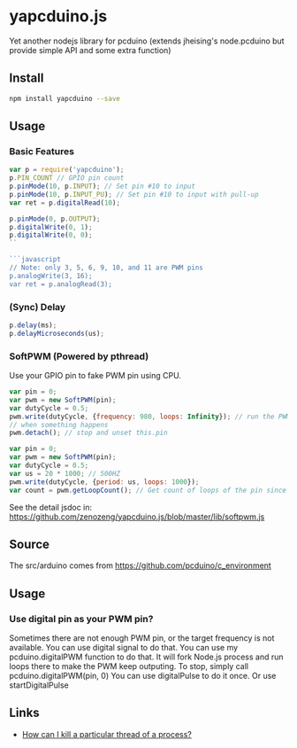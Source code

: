 # yapcduino.js

Yet another nodejs library for pcduino (extends jheising's node.pcduino but provide simple API and some extra function)

## Install

```bash
npm install yapcduino --save
```

## Usage


### Basic Features

```javascript
var p = require('yapcduino');
p.PIN_COUNT // GPIO pin count
p.pinMode(10, p.INPUT); // Set pin #10 to input
p.pinMode(10, p.INPUT_PU); // Set pin #10 to input with pull-up
var ret = p.digitalRead(10);
```

```javascript
p.pinMode(0, p.OUTPUT);
p.digitalWrite(0, 1);
p.digitalWrite(0, 0);
``

```javascript
// Note: only 3, 5, 6, 9, 10, and 11 are PWM pins
p.analogWrite(3, 16);
var ret = p.analogRead(3);
```

### (Sync) Delay

```javascript
p.delay(ms);
p.delayMicroseconds(us);
```

### SoftPWM (Powered by pthread)

Use your GPIO pin to fake PWM pin using CPU.

```javascript
var pin = 0;
var pwm = new SoftPWM(pin);
var dutyCycle = 0.5;
pwm.write(dutyCycle, {frequency: 980, loops: Infinity}); // run the PWM forever
// when something happens
pwm.detach(); // stop and unset this.pin
```

```javascript
var pin = 0;
var pwm = new SoftPWM(pin);
var dutyCycle = 0.5;
var us = 20 * 1000; // 500HZ
pwm.write(dutyCycle, {period: us, loops: 1000});
var count = pwm.getLoopCount(); // Get count of loops of the pin since last write (useful for stepping motor)
```

See the detail jsdoc in: https://github.com/zenozeng/yapcduino.js/blob/master/lib/softpwm.js

## Source

The src/arduino comes from https://github.com/pcduino/c_environment

## Usage

### Use digital pin as your PWM pin?

Sometimes there are not enough PWM pin, or the target frequency is not available.
You can use digital signal to do that.
You can use my pcduino.digitalPWM function to do that. It will fork Node.js process and run loops there to make the PWM keep outputing. To stop, simply call pcduino.digitalPWM(pin, 0)
You can use digitalPulse to do it once. Or use startDigitalPulse

## Links

- [How can I kill a particular thread of a process?](http://unix.stackexchange.com/questions/1066/how-can-i-kill-a-particular-thread-of-a-process)
